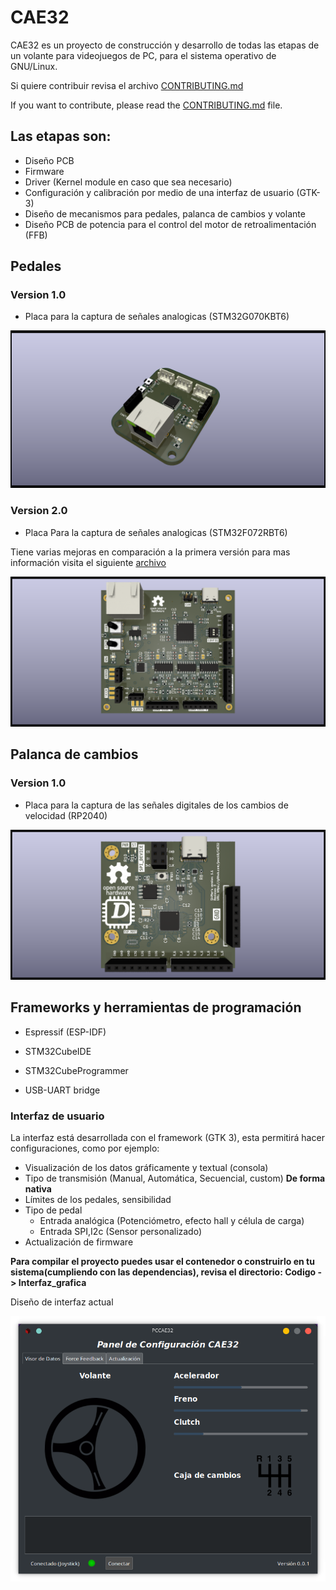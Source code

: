 # CAE32

CAE32 es un proyecto de construcción y desarrollo de todas las etapas de un volante para videojuegos de PC,
para el sistema operativo de GNU/Linux.

Si quiere contribuir revisa el archivo [CONTRIBUTING.md](./CONTRIBUTING.md)

If you want to contribute, please read the [CONTRIBUTING.md](./docs/CONTRIBUTING-english.md) file.

## Las etapas son:

* Diseño PCB
* Firmware
* Driver (Kernel module en caso que sea necesario)
* Configuración y calibración por medio de una interfaz de usuario (GTK-3)
* Diseño de mecanismos para pedales, palanca de cambios y volante
* Diseño PCB de potencia para el control del motor de retroalimentación (FFB)

## Pedales

### Version 1.0

- Placa para la captura de señales analogicas (STM32G070KBT6)

![Señales](./Esquematicos/CAE32_PCB/Pedals/Pedals_1_V1.png)

### Version 2.0

- Placa Para la captura de señales analogicas (STM32F072RBT6)

Tiene varias mejoras en comparación a la primera versión para mas información visita
el siguiente [archivo](./Esquematicos/CAE32_PCB/Pedals/README.md)

![Señales version 2](./Esquematicos/CAE32_PCB/Pedals/Pedals_1_V2.png)

## Palanca de cambios

### Version 1.0

- Placa para la captura de las señales digitales de los cambios de velocidad (RP2040)

![shifter](./Esquematicos/CAE32_PCB/Shifter/Shifter.png)

## Frameworks y herramientas de programación

* Espressif (ESP-IDF)

* STM32CubeIDE
* STM32CubeProgrammer
* USB-UART bridge

### Interfaz de usuario

La interfaz está desarrollada con el framework (GTK 3), esta permitirá hacer configuraciones, como por ejemplo:

* Visualización de los datos gráficamente y textual (consola)
* Tipo de transmisión (Manual, Automática, Secuencial, custom) **De forma nativa**
* Límites de los pedales, sensibilidad 
* Tipo de pedal
	* Entrada analógica (Potenciómetro, efecto hall y célula de carga)
	* Entrada SPI,I2c (Sensor personalizado)
* Actualización de firmware


**Para compilar el proyecto puedes usar el contenedor o construirlo en tu sistema(cumpliendo con las dependencias),
revisa el directorio: Codigo -> Interfaz_grafica**

Diseño de interfaz actual

![interfaz](./Codigo/Interfaz_grafica/Previa.png)
